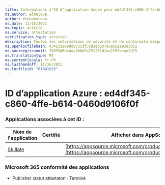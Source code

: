 ```yaml
---
title: Informations d’ID d’application Azure pour ed4df345-c860-4ffe-b614-0460d9106f0f
ms.author: elmalova
author: elenamalova
ms.date: 11/16/2021
ms.topic: article
ms.service: attestation
certification_type: attested
description: Toutes les informations de sécurité et de conformité disponibles pour ed4df345-c860-4ffe-b614-0460d9106f0f.
ms.openlocfilehash: 434632988dd8755df30d3eb337939552a9295051
ms.sourcegitcommit: 7989546de4aa2bbd2a751281d1aa215facae2d15
ms.translationtype: MT
ms.contentlocale: fr-FR
ms.lasthandoff: 11/16/2021
ms.locfileid: "61041016"
---
```

# <a name="azure-app-id-ed4df345-c860-4ffe-b614-0460d9106f0f"></a>ID d’application Azure : ed4df345-c860-4ffe-b614-0460d9106f0f


### <a name="apps-associated-with-this-id"></a>Applications associées à cet ID :
| **Nom de l'application** | **Certifié** | **Afficher dans AppSource** |
|--------------|---------------|-----------------------|
| [Skillate](https://docs.microsoft.com/microsoft-365-app-certification/forward/WA200002490) |  | [https://appsource.microsoft.com/product/office/WA200002490](https://appsource.microsoft.com/product/office/WA200002490) |

### <a name="microsoft-365-app-compliance-status"></a>Microsoft 365 conformité des applications
- Publisher statut attestaton : Terminé
